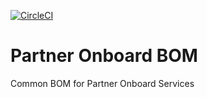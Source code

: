 [![CircleCI](https://circleci.com/gh/sfg-beer-works/sfg-brewery-bom.svg?style=svg)](https://circleci.com/gh/sfg-beer-works/sfg-brewery-bom)

# Partner Onboard BOM

Common BOM for Partner Onboard Services